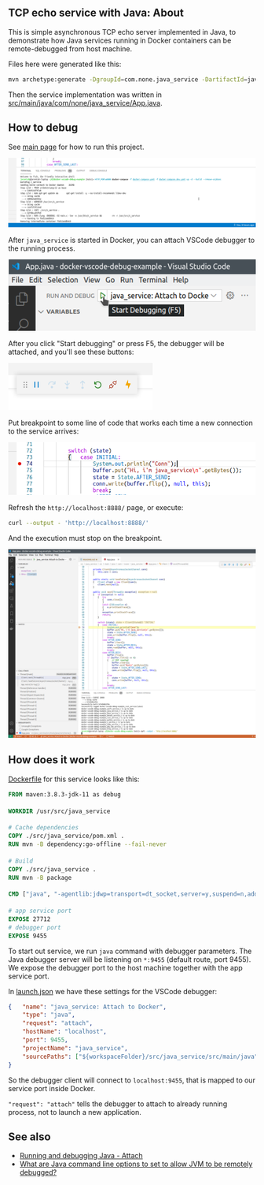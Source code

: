 ## TCP echo service with Java: About

This is simple asynchronous TCP echo server implemented in Java, to demonstrate how Java services running in Docker containers can be remote-debugged from host machine.

Files here were generated like this:

```bash
mvn archetype:generate -DgroupId=com.none.java_service -DartifactId=java_service -DarchetypeArtifactId=maven-archetype-quickstart -DarchetypeVersion=1.4 -DinteractiveMode=false
```

Then the service implementation was written in [src/main/java/com/none/java_service/App.java](./src/main/java/com/none/java_service/App.java).

## How to debug

See [main page](../../README.md) for how to run this project.

![image: docker-compose](../../readme-assets/docker-compose-up-dev.png)

After `java_service` is started in Docker, you can attach VSCode debugger to the running process.

![image: F5](../../readme-assets/java_service-f5.png)

After you click "Start debugging" or press F5, the debugger will be attached, and you'll see these buttons:

![image: F5 started](../../readme-assets/f5-with-patch.png)

Put breakpoint to some line of code that works each time a new connection to the service arrives:

![image: breakpoint](../../readme-assets/java_service-breakpoint.png)

Refresh the `http://localhost:8888/` page, or execute:

```bash
curl --output - 'http://localhost:8888/'
```

And the execution must stop on the breakpoint.

![image: breakpoint](../../readme-assets/java_service-breakpoint-hit.png)

## How does it work

[Dockerfile](../../infra/java_service/Dockerfile) for this service looks like this:

```dockerfile
FROM maven:3.8.3-jdk-11 as debug

WORKDIR /usr/src/java_service

# Cache dependencies
COPY ./src/java_service/pom.xml .
RUN mvn -B dependency:go-offline --fail-never

# Build
COPY ./src/java_service .
RUN mvn -B package

CMD ["java", "-agentlib:jdwp=transport=dt_socket,server=y,suspend=n,address=*:9455", "-cp", "target/java_service-1.0-SNAPSHOT.jar", "com.none.java_service.App"]

# app service port
EXPOSE 27712
# debugger port
EXPOSE 9455
```

To start out service, we run `java` command with debugger parameters. The Java debugger server will be listening on `*:9455` (default route, port 9455).
We expose the debugger port to the host machine together with the app service port.

In [launch.json](../../.vscode/launch.json) we have these settings for the VSCode debugger:

```json
{	"name": "java_service: Attach to Docker",
	"type": "java",
	"request": "attach",
	"hostName": "localhost",
	"port": 9455,
	"projectName": "java_service",
	"sourcePaths": ["${workspaceFolder}/src/java_service/src/main/java"]
}
```

So the debugger client will connect to `localhost:9455`, that is mapped to our service port inside Docker.

`"request": "attach"` tells the debugger to attach to already running process, not to launch a new application.

## See also

- [Running and debugging Java - Attach](https://code.visualstudio.com/docs/java/java-debugging#_attach)
- [What are Java command line options to set to allow JVM to be remotely debugged?](https://stackoverflow.com/questions/138511/what-are-java-command-line-options-to-set-to-allow-jvm-to-be-remotely-debugged)
